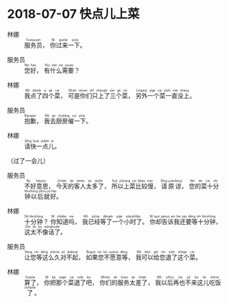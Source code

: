 # 2018-07-07 快点儿上菜

<dl><dt>林娜</dt>
<dd><ruby>服务员<rt>Fúwùyuán</rt></ruby>，
    <ruby>你过来一下<rt>Nǐ guòlái yīxià</rt></ruby>。</dd>
</dl>
<dl><dt>服务员</dt>
<dd><ruby>您好<rt>Nín hǎo</rt></ruby>，
    <ruby>有什么需要<rt>Yǒu shé me xūyào</rt></ruby>？</dd>
</dl>
<dl><dt>林娜</dt>
<dd><ruby>我点了四个菜<rt>Wǒ diǎnle sì gè cài</rt></ruby>，
    <ruby>可是你们只上了三个菜<rt>Kěshì nǐmen zhǐ shàngle sān gè cài</rt></ruby>，
    <ruby>另外一个菜一直没上<rt>Lìngwài yīgè cài yīzhí méi shàng</rt></ruby>。 </dd>
</dl>
<dl><dt>服务员</dt>
<dd><ruby>抱歉<rt>Bàoqiàn</rt></ruby>，
    <ruby>我去厨房催一下<rt>Wǒ qù chúfáng cuī yīxià</rt></ruby>。</dd>
</dl>
<dl><dt>林娜</dt>
<dd><ruby>请快一点儿<rt>Qǐng kuài yīdiǎn er</rt></ruby>。</dd>
</dl>
（过了一会儿）
<dl><dt>服务员</dt>
<dd><ruby>不好意思<rt>Bù hǎoyìsi</rt></ruby>，
    <ruby>今天的客人太多了<rt>Jīntiān de kèrén tài duōle</rt></ruby>，
    <ruby>所以上菜比较慢<rt>Suǒ yǐshàng cài bǐjiào màn</rt></ruby>，
    <ruby>请原谅<rt>Qǐng yuánliàng</rt></ruby>，
    <ruby>您的菜十分钟以后就好<rt>Nín de cài shí fēnzhōng yǐhòu jiù hǎo</rt></ruby>。</dd>
</dl>
<dl><dt>林娜</dt>
<dd><ruby>十分钟<rt>Shí fēnzhōng</rt></ruby>？
    <ruby>你知道吗<rt>Nǐ zhīdào ma</rt></ruby>，
    <ruby>我已经等了一个小时了<rt>Wǒ yǐjīng děngle yīgè xiǎoshíliǎo</rt></ruby>。
    <ruby>你却告诉我还要等十分钟<rt>Nǐ què gàosù wǒ hái yào děng shí fēnzhōng</rt></ruby>， 
    <ruby>这太不像话了<rt>Zhè tài bù xiànghuàle</rt></ruby>。</dd>
</dl>
<dl><dt>服务员</dt>
<dd><ruby>让您等这么久对不起<rt>Ràng nín děng zhème jiǔ duìbùqǐ</rt></ruby>，
    <ruby>如果您不愿意等<rt>Rúguǒ nín bù yuànyì děng</rt></ruby>，
    <ruby>我可以给您退了这个菜<rt>Wǒ kěyǐ gěi nín tuìle zhège cài</rt></ruby>。</dd>
</dl>
<dl><dt>林娜</dt>
<dd><ruby>算了<rt>Suànle</rt></ruby>，
    <ruby>你把那个菜退了吧<rt>Nǐ bǎ nàgè cài tuìle ba</rt></ruby>，
    <ruby>你们的服务太差了<rt>Nǐmen de fúwù tài chàle</rt></ruby>，
    <ruby>我以后再也不来这儿吃饭了<rt>Wǒ yǐhòu zài yě bù lái zhè'er chīfànle</rt></ruby>。</dd>
</dl>
